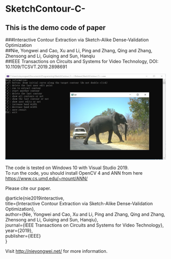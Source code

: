 # SketchContour-C-

This is the demo code of paper
---

###Interactive Contour Extraction via Sketch-Alike Dense-Validation Optimization <br>
##Nie, Yongwei and Cao, Xu and Li, Ping and Zhang, Qing and Zhang, Zhensong and Li, Guiqing and Sun, Hanqiu <br>
##IEEE Transactions on Circuits and Systems for Video Technology, DOI: 10.1109/TCSVT.2019.2898691  <br>


![screenshot](https://github.com/nieyongwei/SketchContour-C-/blob/master/SketchContour-C%2B%2B/screen.png)



The code is tested on Windows 10 with Visual Studio 2019.<br>
To run the code, you should install OpenCV 4 and ANN from here https://www.cs.umd.edu/~mount/ANN/<br>

Please cite our paper.

@article{nie2019interactive,<br>
  title={Interactive Contour Extraction via Sketch-Alike Dense-Validation Optimization},<br>
  author={Nie, Yongwei and Cao, Xu and Li, Ping and Zhang, Qing and Zhang, Zhensong and Li, Guiqing and Sun, Hanqiu},<br>
  journal={IEEE Transactions on Circuits and Systems for Video Technology},<br>
  year={2019},<br>
  publisher={IEEE}<br>
}<br>


Visit http://nieyongwei.net/ for more information.
